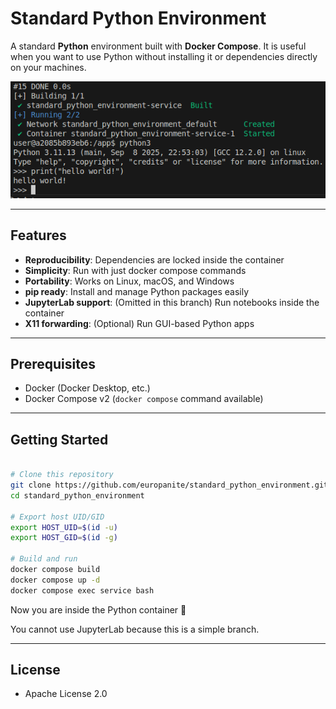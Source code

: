# Standard Python Environment

A standard **Python** environment built with **Docker Compose**.
It is useful when you want to use Python without installing it or dependencies directly on your machines.

!["console"](./assets/images/console.png)

---

## Features

- **Reproducibility**: Dependencies are locked inside the container
- **Simplicity**: Run with just docker compose commands
- **Portability**: Works on Linux, macOS, and Windows
- **pip ready**: Install and manage Python packages easily
- **JupyterLab support**: (Omitted in this branch) Run notebooks inside the container
- **X11 forwarding**: (Optional) Run GUI-based Python apps
---


## Prerequisites

- Docker (Docker Desktop, etc.)
- Docker Compose v2 (`docker compose` command available)

---

## Getting Started

```bash

# Clone this repository
git clone https://github.com/europanite/standard_python_environment.git
cd standard_python_environment

# Export host UID/GID
export HOST_UID=$(id -u) 
export HOST_GID=$(id -g)

# Build and run
docker compose build
docker compose up -d
docker compose exec service bash

```
Now you are inside the Python container 🎉

You cannot use JupyterLab because this is a simple branch.

---

## License
- Apache License 2.0
